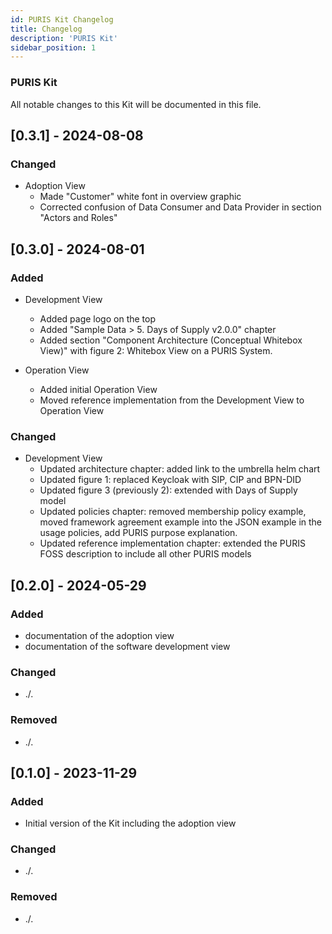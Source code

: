 ```yaml
---
id: PURIS Kit Changelog
title: Changelog
description: 'PURIS Kit'
sidebar_position: 1
---
```


### PURIS Kit

All notable changes to this Kit will be documented in this file.

## [0.3.1] - 2024-08-08

### Changed

- Adoption View
  - Made "Customer" white font in overview graphic
  - Corrected confusion of Data Consumer and Data Provider in section "Actors and Roles"

## [0.3.0] - 2024-08-01

### Added

- Development View
  - Added page logo on the top
  - Added "Sample Data > 5. Days of Supply v2.0.0" chapter
  - Added section "Component Architecture (Conceptual Whitebox View)" with figure 2: Whitebox View on a PURIS System.

- Operation View
  - Added initial Operation View
  - Moved reference implementation from the Development View to Operation View

### Changed

- Development View
  - Updated architecture chapter: added link to the umbrella helm chart
  - Updated figure 1: replaced Keycloak with SIP, CIP and BPN-DID
  - Updated figure 3 (previously 2): extended with Days of Supply model
  - Updated policies chapter: removed membership policy example, moved framework agreement example into the JSON example in the usage policies, add PURIS purpose explanation.
  - Updated reference implementation chapter: extended the PURIS FOSS description to include all other PURIS models

## [0.2.0] - 2024-05-29

### Added​

- documentation of the adoption view
- documentation of the software development view

### Changed​

- ./.

### Removed​

- ./.

## [0.1.0] - 2023-11-29

### Added

- Initial version of the Kit including the adoption view

### Changed

- ./.

### Removed

- ./.
